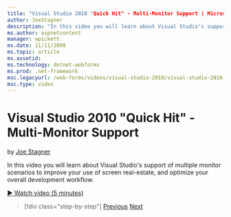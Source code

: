 ```yaml
---
title: "Visual Studio 2010 "Quick Hit" - Multi-Monitor Support | Microsoft Docs"
author: JoeStagner
description: "In this video you will learn about Visual Studio's support of multiple monitor scenarios to improve your use of screen real-estate, and optimize your overall..."
ms.author: aspnetcontent
manager: wpickett
ms.date: 11/11/2009
ms.topic: article
ms.assetid: 
ms.technology: dotnet-webforms
ms.prod: .net-framework
msc.legacyurl: /web-forms/videos/visual-studio-2010/visual-studio-2010-quick-hit-multi-monitor-support
msc.type: video
---
```

Visual Studio 2010 "Quick Hit" - Multi-Monitor Support
====================
by [Joe Stagner](https://github.com/JoeStagner)

In this video you will learn about Visual Studio's support of multiple monitor scenarios to improve your use of screen real-estate, and optimize your overall development workflow. 

[&#9654; Watch video (5 minutes)](https://channel9.msdn.com/Blogs/ASP-NET-Site-Videos/visual-studio-2010-quick-hit-multi-monitor-support)

>[!div class="step-by-step"]
[Previous](visual-studio-2010-quick-hit-intellisense-smart-lists.md)
[Next](visual-studio-2010-quick-hit-new-web-project-template.md)